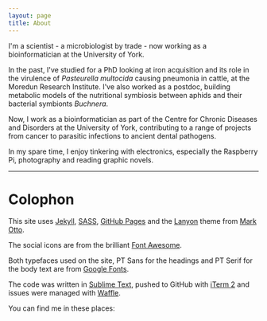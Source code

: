 ```yaml
---
layout: page
title: About
---
```


I'm a scientist - a microbiologist by trade - now working as a bioinformatician
at the University of York.

In the past, I've studied for a PhD looking at iron acquisition and its role in
the virulence of *Pasteurella multocida* causing pneumonia in cattle, at the 
Moredun Research Institute. I've also worked as a postdoc, building metabolic 
models of the nutritional symbiosis between aphids and their bacterial 
symbionts *Buchnera*.

Now, I work as a bioinformatician as part of the Centre for Chronic Diseases 
and Disorders at the University of York, contributing to a range of projects 
from cancer to parasitic infections to ancient dental pathogens.

In my spare time, I enjoy tinkering with electronics, especially the Raspberry 
Pi, photography and reading graphic novels.

----------

# Colophon

This site uses [Jekyll](http://jekyllrb.com), [SASS](http://sass-lang.com),
[GitHub Pages](https://pages.github.com)
and the [Lanyon](https://github.com/poole/lanyon) theme from 
[Mark Otto](https://github.com/mdo).

The social icons are from the brilliant
[Font Awesome](http://fortawesome.github.io/Font-Awesome/).

Both typefaces used on the site, PT Sans for the headings and PT Serif for the
body text are from [Google Fonts](https://www.google.com/fonts).

The code was written in [Sublime Text](http://www.sublimetext.com), pushed to
GitHub with [iTerm 2](http://iterm2.com) and issues were managed with
[Waffle](https://waffle.io).

You can find me in these places:

<p class="social-icons">
	<a href="https://github.com/sandyjmacdonald"><i class="fa fa-github fa-lg"></i></a>
	<a href="https://twitter.com/sandyjmacdonald"><i class="fa fa-twitter fa-lg"></i></a>
	<a href="https://facebook.com/sandyjmacdonald"><i class="fa fa-facebook fa-lg"></i></a>
	<a href="http://www.linkedin.com/in/sandyjmacdonald"><i class="fa fa-linkedin fa-lg"></i></a>
	<a href="mailto:sandyjmacdonald@gmail.com"><i class="fa fa-envelope fa-lg"></i></a>
</p>